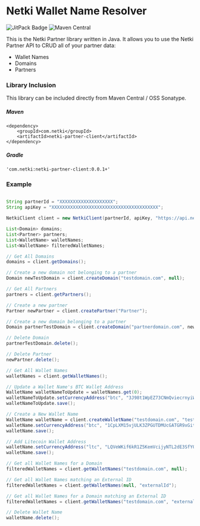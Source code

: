 # Netki Wallet Name Resolver

![JitPack Badge](https://img.shields.io/github/tag/netkicorp/java-partner-client.svg?label=JitPack)
![Maven Central](https://img.shields.io/maven-central/v/com.netki/netki-partner-client.svg)

This is the Netki Partner library written in Java. It allows you to use the Netki Partner API to CRUD all of your partner data:

* Wallet Names
* Domains
* Partners

### Library Inclusion

This library can be included directly from Maven Central / OSS Sonatype.

##### Maven

    <dependency>
        <groupId>com.netki</groupId>
        <artifactId>netki-partner-client</artifactId>
    </dependency>

##### Gradle

    'com.netki:netki-partner-client:0.0.1+'

### Example

```java

String partnerId = "XXXXXXXXXXXXXXXXXXXX";
String apiKey = "XXXXXXXXXXXXXXXXXXXXXXXXXXXXXXXXXXXXXXXX";

NetkiClient client = new NetkiClient(partnerId, apiKey, "https://api.netki.com");

List<Domain> domains;
List<Partner> partners;
List<WalletName> walletNames;
List<WalletName> filteredWalletNames;

// Get All Domains
domains = client.getDomains();

// Create a new domain not belonging to a partner
Domain newTestDomain = client.createDomain("testdomain.com", null);

// Get All Partners
partners = client.getPartners();

// Create a new partner
Partner newPartner = client.createPartner("Partner");

// Create a new domain belonging to a partner
Domain partnerTestDomain = client.createDomain("partnerdomain.com", newPartner);

// Delete Domain 
partnerTestDomain.delete();

// Delete Partner
newPartner.delete();

// Get All Wallet Names
walletNames = client.getWalletNames();

// Update a Wallet Name's BTC Wallet Address
WalletName walletNameToUpdate = walletNames.get(0);
walletNameToUpdate.setCurrencyAddress("btc", "3J98t1WpEZ73CNmQviecrnyiWrnqRhWNLy");
walletNameToUpdate.save();

// Create a New Wallet Name
WalletName walletName = client.createWalletName("testdomain.com", "testwallet", "externalId");
walletName.setCurrencyAddress("btc", "1CpLXM15vjULK3ZPGUTDMUcGATGR9xGitv");
walletName.save();

// Add Litecoin Wallet Address
walletName.setCurrencyAddress("ltc", "LQVeWKif6kR1Z5KemVcijyNTL2dE3SfYQM");
walletName.save();

// Get all Wallet Names for a Domain
filteredWalletNames = client.getWalletNames("testdomain.com", null);

// Get all Wallet Names matching an External ID
filteredWalletNames = client.getWalletNames(null, "externalId");

// Get all Wallet Names for a Domain matching an External ID
filteredWalletNames = client.getWalletNames("testdomain.com", "externalId");

// Delete Wallet Name
walletName.delete();
```